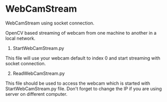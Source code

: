 # WebCamStream
WebCamStream using socket connection.


OpenCV based streaming of webcam from one machine to another in a local network.

1. StartWebCamStream.py

This file will use your webcam default to index 0 and start streaming with socket connection.

2. ReadWebCamStream.py

This file should be used to access the webcam which is started with StartWebCamStream.py file. 
Don't forget to change the IP if you are using server on different computer.
